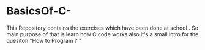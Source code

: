 # BasicsOf-C-
This Repository contains the exercises which have been done at school . So main purpose of that is learn how C code works also it's a small intro for the quesiton "How to Program ? " 
